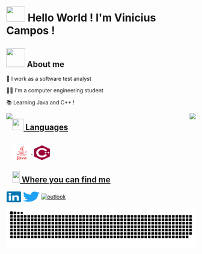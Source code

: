 # <img src="https://media.giphy.com/media/26Fxy3Iz1ari8oytO/giphy.gif" width="50" height="40"> Hello World ! I'm Vinicius Campos ! 

## <img alignment="bottom" src="https://media.giphy.com/media/Bb9PJ6oiXKTJsjoa2v/giphy.gif" width="50" height="50"> About me

💼 I work as a software test analyst

👨‍💻 I'm a computer engineering student

📚 Learning Java and C++ !

 <div>
  <a href="https://github.com/vinicius01cs">
  <img align="left" height="180em" src="https://github-readme-stats.vercel.app/api?username=vinicius01cs&show_icons=true&theme=chartreuse-dark&include_all_commits=true&count_private=true"/>
  <img align="right" height="180em" src="https://github-readme-stats.vercel.app/api/top-langs/?username=vinicius01cs&theme=chartreuse-dark"/>
   
</div>
 
 ## <img src="https://media.giphy.com/media/WFZvB7VIXBgiz3oDXE/giphy.gif" height="30" width="30"> Languages

 <div style="display: inline_block"><br>
  <img align="center" alt="java"  height="40" width="50" src="https://raw.githubusercontent.com/devicons/devicon/master/icons/java/java-plain-wordmark.svg">
  <img align="center" alt="cpp" height="40" width="50" src="https://raw.githubusercontent.com/devicons/devicon/master/icons/cplusplus/cplusplus-plain.svg">
 </div>
 
 ## <img src="https://media.giphy.com/media/EOIQArrlGT8SeIvYma/giphy.gif" width="20" height="30"> Where you can find me
 
  <div>
   <a href="https://www.linkedin.com/in/vinicius01cs/" target="_blank"><img align="center" alt="linkedin" height="30" width="40" src="https://raw.githubusercontent.com/devicons/devicon/master/icons/linkedin/linkedin-original.svg" target="_blank"></a>
   <a href="https://twitter.com/vinicius01cs" target="_blank"><img align="center" alt="twitter" height="27" width="45" src="https://raw.githubusercontent.com/devicons/devicon/master/icons/twitter/twitter-original.svg" target="_blank"></a>
   <a href="mailto:vinicius_cs_01@hotmail.com" target="_blank"><img align="center" alt="outlook" src="https://img.shields.io/badge/Microsoft_Outlook-0078D4?style=for-the-badge&logo=microsoft-outlook&logoColor=white"></a>
   
   ![Snake animation](https://github.com/vinicius01cs/vinicius01cs/blob/output/github-contribution-grid-snake.svg)
  </div>
 
